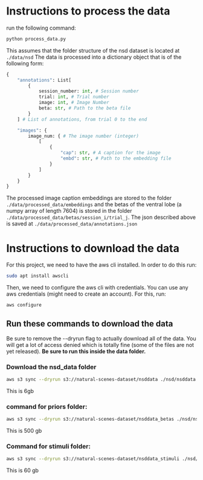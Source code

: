 # Instructions to process the data
run the following command:
```bash
python process_data.py
```
This assumes that the folder structure of the nsd dataset is located at ``./data/nsd``
The data is processed into a dictionary object that is of the following form:
```python
{
    "annotations": List[
        {
            session_number: int, # Session number
            trial: int, # Trial number
            image: int, # Image Number
            beta: str, # Path to the beta file
        }
    ] # List of annotations, from trial 0 to the end

    "images": {
        image_num: { # The image number (integer)
            [
                {
                    "cap": str, # A caption for the image
                    "embd": str, # Path to the embedding file 
                }
            ]
        }
    }
}

```
The processed image caption embeddings are stored to the folder ``./data/processed_data/embeddings`` and the betas of the ventral lobe (a numpy array of length 7604) is stored in the folder ``./data/processed_data/betas/session_i/trial_j``. The json described above is saved at ``./data/processed_data/annotations.json``

# Instructions to download the data

For this project, we need to have the aws cli installed. In order to do this run:
```bash
sudo apt install awscli
```

Then, we need to configure the aws cli with credentials. You can use any aws credentials (might need to create an account). For this, run:
```bash
aws configure
```

## Run these commands to download the data
Be sure to remove the --dryrun flag to actually download all of the data. You will get a lot of access denied which is totally fine (some of the files are not yet released).
**Be sure to run this inside the data folder.**

### Download the nsd_data folder
```bash
aws s3 sync --dryrun s3://natural-scenes-dataset/nsddata ./nsd/nsddata --exclude "*func1mm*" --exclude "*subj02*" --exclude "*subj03*" --exclude "*subj04*" --exclude "*subj05*" --exclude "*subj06*" --exclude "*subj07*" --exclude "*subj08*"
```
This is 6gb

### command for priors folder:
```bash
aws s3 sync --dryrun s3://natural-scenes-dataset/nsddata_betas ./nsd/nsddata_betas --exclude "*func1mm*" --exclude "*subj02*" --exclude "*subj03*" --exclude "*subj04*" --exclude "*subj05*" --exclude "*subj06*" --exclude "*subj07*" --exclude "*subj08*"
```
This is 500 gb

### Command for stimuli folder:
```bash
aws s3 sync --dryrun s3://natural-scenes-dataset/nsddata_stimuli ./nsd/nsddata_stimuli --exclude "*func1mm*" --exclude "*subj02*" --exclude "*subj03*" --exclude "*subj04*" --exclude "*subj05*" --exclude "*subj06*" --exclude "*subj07*" --exclude "*subj08*"
```
This is 60 gb
